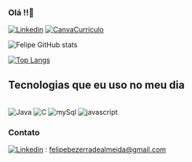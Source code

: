 ### Olá !!👋

[![Linkedin](https://img.shields.io/badge/LinkedIn-0077B5?style=for-the-badge&logo=linkedin&logoColor=white)](https://www.linkedin.com/in/felipe-bezerra-de-almeida-376b49230/) [![CanvaCurriculo](https://img.shields.io/badge/Canva-%2300C4CC.svg?&style=for-the-badge&logo=Canva&logoColor=white)](https://www.canva.com/design/DAFslS6iYZg/q2Myu2IqR7J96v7HQfa3kQ/edit?utm_content=DAFslS6iYZg&utm_campaign=designshare&utm_medium=link2&utm_source=sharebutton)

![Felipe GitHub stats](https://github-readme-stats.vercel.app/api?username=FelipeBalmeida&show_icons=true&theme=radical&cache_seconds=1800)


[![Top Langs](https://github-readme-stats.vercel.app/api/top-langs/?username=FelipeBalmeida&layout=compact)](https://github.com/anuraghazra/github-readme-stats)  

## Tecnologias que eu uso no meu dia

<div styLe="dysplay: inline_block"><br/>
    <img aling="center" alt="Java" src="https://img.shields.io/badge/Java-ED8B00?style=for-the-badge&logo=openjdk&logoColor=white" />
    <img aling="center" alt="C" src="https://img.shields.io/badge/C-00599C?style=for-the-badge&logo=c&logoColor=white" />
    <img aling="center" alt="mySql" src="https://img.shields.io/badge/MySQL-00000F?style=for-the-badge&logo=mysql&logoColor=white" />
    <img aling="center" alt="javascript" src="https://img.shields.io/badge/JavaScript-F7DF1E?style=for-the-badge&logo=javascript&logoColor=black" />
</div>

### Contato

[![Linkedin](https://img.shields.io/badge/Gmail-D14836?style=for-the-badge&logo=gmail&logoColor=white)](felipebezerradealmeida@gmail.com) : felipebezerradealmeida@gmail.com
